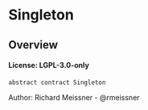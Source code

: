 # Singleton

## Overview

#### License: LGPL-3.0-only

```solidity
abstract contract Singleton
```

Author: Richard Meissner - @rmeissner